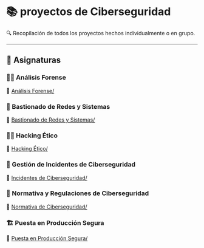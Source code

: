 # 📚 proyectos de Ciberseguridad

🔍 Recopilación de todos los proyectos hechos individualmente o en grupo.

---
## 📖 Asignaturas

### 🕵️‍♂️ Análisis Forense
🔗 [Análisis Forense/](Analisis%20Forense/)  

### 🔐 Bastionado de Redes y Sistemas
📂 [Bastionado de Redes y Sistemas/](Bastionado%20de%20Redes%20y%20Sistemas/)  

### 🏴‍☠️ Hacking Ético
📂 [Hacking Ético/](Hacking%20Etico/)  

### 🚨 Gestión de Incidentes de Ciberseguridad
📂 [Incidentes de Ciberseguridad/](Indicentes%20de%20Ciberseguridad/)  

### 📜 Normativa y Regulaciones de Ciberseguridad
📂 [Normativa de Ciberseguridad/](Normativa%20de%20Ciberseguridad/)  

### 🏗️ Puesta en Producción Segura
📂 [Puesta en Producción Segura/](Puesta%20en%20Producción%20Segura/)
